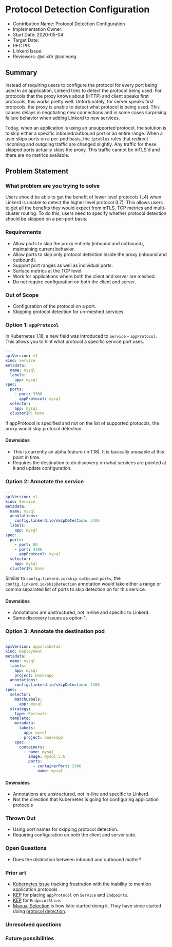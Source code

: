 # Protocol Detection Configuration

- Contribution Name: Protocol Detection Configuration
- Implementation Owner:
- Start Date: 2020-05-04
- Target Date:
- RFC PR:
- Linkerd Issue:
- Reviewers: @olix0r @adleong

## Summary

[summary]: #summary

Instead of requiring users to configure the protocol for every port being used
in an application, Linkerd tries to detect the protocol being used. For
protocols that the proxy knows about (HTTP) and client speaks first protocols,
this works pretty well. Unfortunately, for server speaks first protocols, the
proxy is unable to detect what protocol is being used. This causes delays in
negotiating new connections and in some cases surprising failure behavior when
adding Linkerd to new services.

Today, when an application is using an unsupported protocol, the solution is to
skip either a specific inbound/outbound port or an entire range. When a user
skips ports on a per-pod basis, the `iptables` rules that redirect incoming and
outgoing traffic are changed slightly. Any traffic for these skipped ports
actually skips the proxy. This traffic cannot be mTLS'd and there are no metrics
available.

## Problem Statement

[problem-statement]: #problem-statement

### What problem are you trying to solve

Users should be able to get the benefit of lower level protocols (L4) when
Linkerd is unable to detect the higher level protocol (L7). This allows users to
get all the benefits they would expect from mTLS, TCP metrics and multi-cluster
routing. To do this, users need to specify whether protocol detection should be
skipped on a per-port basis.

### Requirements

- Allow ports to skip the proxy entirely (inbound and outbound), maintaining
  current behavior.
- Allow ports to skip only protocol detection inside the proxy (inbound and
  outbound).
- Support port ranges as well as individual ports.
- Surface metrics at the TCP level.
- Work for applications where both the client and server are meshed.
- Do not require configuration on both the client and server.

### Out of Scope

- Configuration of the protocol on a port.
- Skipping protocol detection for un-meshed services.

### Option 1: `appProtocol`

In Kubernetes 1.18, a new field was introduced to `Service` - `appProtocol`.
This allows you to hint what protocol a specific service port uses.

```yaml
---
apiVersion: v1
kind: Service
metadata:
  name: mysql
  labels:
    app: mysql
spec:
  ports:
    - port: 3306
      appProtocol: mysql
  selector:
    app: mysql
  clusterIP: None
```

If appProtocol is specified and not on the list of supported protocols, the
proxy would skip protocol detection.

#### Downsides

- This is currently an alpha feature (in 1.18). It is basically unusable at this
  point in time.
- Requires the destination to do discovery on what services are pointed at it
  and update configuration.

### Option 2: Annotate the service

```yaml
---
apiVersion: v1
kind: Service
metadata:
  name: mysql
  annotations:
    config.linkerd.io/skipDetection: 3306
  labels:
    app: mysql
spec:
  ports:
    - port: 80
    - port: 3306
      appProtocol: mysql
  selector:
    app: mysql
  clusterIP: None
```

Similar to `config.linkerd.io/skip-outbound-ports`, the
`config.linkerd.io/skipDetection` annotation would take either a range or comma
separated list of ports to skip detection on for this service.

#### Downsides

- Annotations are unstructured, not in-line and specific to Linkerd.
- Same discovery issues as option 1.

### Option 3: Annotate the destination pod

```yaml
---
apiVersion: apps/v1beta2
kind: Deployment
metadata:
  name: mysql
  labels:
    app: mysql
    project: booksapp
  annotations:
    config.linkerd.io/skipDetection: 3306
spec:
  selector:
    matchLabels:
      app: mysql
  strategy:
    type: Recreate
  template:
    metadata:
      labels:
        app: mysql
        project: booksapp
    spec:
      containers:
        - name: mysql
          image: mysql:5.6
          ports:
            - containerPort: 3306
              name: mysql
```

#### Downsides

- Annotations are unstructured, not in-line and specific to Linkerd.
- Not the direction that Kubernetes is going for configuring application
  protocols

### Thrown Out

- Using port names for skipping protocol detection.
- Requiring configuration on both the client and server side.

### Open Questions

- Does the distinction between inbound and outbound matter?

### Prior art

[prior-art]: #prior-art

- [Kubernetes issue](https://github.com/kubernetes/kubernetes/issues/40244)
  tracking frustration with the inability to mention application protocols
- [KEP](https://github.com/kubernetes/enhancements/blob/master/keps/sig-network/20191227-app-protocol.md)
  for placing `appProtocol` on `Service` and `Endpoints`.
- [KEP](https://github.com/kubernetes/enhancements/blob/master/keps/sig-network/20190603-EndpointSlice-API.md)
  for `EndpointSlice`.
- [Manual
  Selection](https://istio.io/docs/ops/configuration/traffic-management/protocol-selection/)
  is how Istio started doing it. They have since started doing [protocol
  detection](https://istio.io/docs/ops/configuration/traffic-management/protocol-selection/#automatic-protocol-selection).

### Unresolved questions

[unresolved-questions]: #unresolved-questions

### Future possibilities

[future-possibilities]: #future-possibilities
